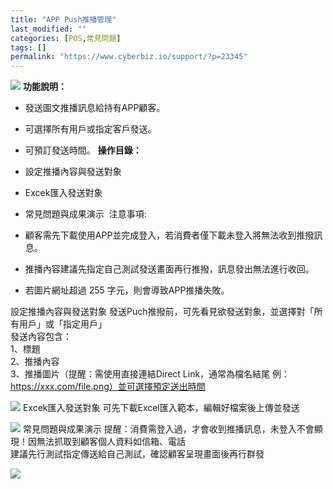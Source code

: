 ```yaml
---
title: "APP Push推播管理"
last_modified: ""
categories: [POS,常見問題]
tags: []
permalink: "https://www.cyberbiz.io/support/?p=23345"
---
```


![](https://www.cyberbiz.io/support/wp-content/uploads/2021/08/企業版.png)
**功能說明：**  

* 發送圖文推播訊息給持有APP顧客。
* 可選擇所有用戶或指定客戶發送。
* 可預訂發送時間。
**操作目錄：**

* 設定推播內容與發送對象 
* Excek匯入發送對象 
* 常見問題與成果演示 ​
注意事項:  

* 顧客需先下載使用APP並完成登入，若消費者僅下載未登入將無法收到推撥訊息。
* 推播內容建議先指定自己測試發送畫面再行推撥，訊息發出無法進行收回。
* 若圖片網址超過 255 字元，則會導致APP推播失敗。

設定推播內容與發送對象 發送Puch推撥前，可先看見欲發送對象，並選擇對「所有用戶」或「指定用戶」  
發送內容包含：  
1、標題  
2、推播內容  
3、推播圖片（提醒：需使用直接連結Direct Link，通常為檔名結尾 例：https://xxx.com/file.png）並可選擇預定送出時間  

[![](https://www.cyberbiz.io/support/wp-content/uploads/2021/12/設定推播內容與發送對象.png)](https://www.cyberbiz.io/support/wp-content/uploads/2021/12/設定推播內容與發送對象.png) Excek匯入發送對象 可先下載Excel匯入範本，編輯好檔案後上傳並發送  

[![](https://www.cyberbiz.io/support/wp-content/uploads/2021/12/Excek匯入發送對象.png)](https://www.cyberbiz.io/support/wp-content/uploads/2021/12/Excek匯入發送對象.png) 常見問題與成果演示
提醒：消費需登入過，才會收到推播訊息，未登入不會顯現！因無法抓取到顧客個人資料如信箱、電話  
建議先行測試指定傳送給自己測試，確認顧客呈現畫面後再行群發  

[![](https://www.cyberbiz.io/support/wp-content/uploads/2021/12/常見問題與成果演示.png)](https://www.cyberbiz.io/support/wp-content/uploads/2021/12/常見問題與成果演示.png)

